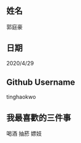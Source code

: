 姓名
----
郭庭豪

日期
----
2020/4/29

Github Username
---------------
tinghaokwo

我最喜歡的三件事
---------------
喝酒 抽菸 嫖妓